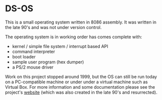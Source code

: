 DS-OS
=====

This is a small operating system written in 8086 assembly.
It was written in the late 90's and was not under version
control.

The operating system is in working order has comes complete
with:

* kernel / simple file system / interrupt based API
* command interpreter
* boot loader
* sample user program (hex dumper)
* a PS/2 mouse driver

Work on this project stopped around 1999, but the OS can
still be run today on a PC-compatible machine or under
under a virtual machine such as Virtual Box.  For more
information and some documentation please see the project's
[website](http://www.itfromterabit.net/dsos) (which was
also created in the late 90's and resurrected).
